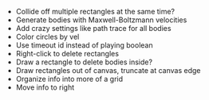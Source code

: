 - Collide off multiple rectangles at the same time?
- Generate bodies with Maxwell-Boltzmann velocities
- Add crazy settings like path trace for all bodies
- Color circles by vel
- Use timeout id instead of playing boolean
- Right-click to delete rectangles
- Draw a rectangle to delete bodies inside?
- Draw rectangles out of canvas, truncate at canvas edge
- Organize info into more of a grid
- Move info to right
